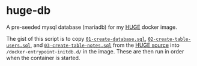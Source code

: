 # huge-db
A pre-seeded mysql database (mariadb) for my [HUGE](https://github.com/knickers/huge) docker image.

The gist of this script is to copy [`01-create-database.sql`](https://github.com/panique/huge/blob/master/application/_installation/01-create-database.sql), [`02-create-table-users.sql`](https://github.com/panique/huge/blob/master/application/_installation/02-create-table-users.sql), and [`03-create-table-notes.sql`](https://github.com/panique/huge/blob/master/application/_installation/03-create-table-notes.sql) from the [HUGE source](https://github.com/panique/huge) into `/docker-entrypoint-initdb.d/` in the image. These are then run in order when the container is started.
